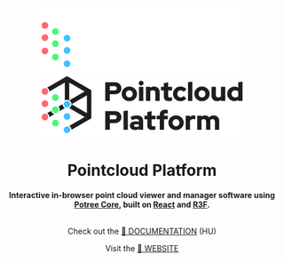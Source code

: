 <div align="center">
	
![Pointcloud Platform logo](/frontend/src/assets/pointcloud-platform-text-logo-dark.svg#gh-dark-mode-only)
![Pointcloud Platform logo](/frontend/src/assets/pointcloud-platform-text-logo-light.svg#gh-dark-mode-only)

</div>

<h1 align="center"><b>Pointcloud Platform</b></h1>

<div align="center">
  <b>Interactive in-browser point cloud viewer and manager software using <a href="https://github.com/tentone/potree-core">Potree Core</a>, built on <a href="https://github.com/facebook/react">React</a> and <a href="https://github.com/pmndrs/react-three-fiber">R3F</a>.</b><br/><br/>

Check out the [📄 DOCUMENTATION]() (HU)

Visit the [🔗 WEBSITE](https://pointcloudplatform.com)
